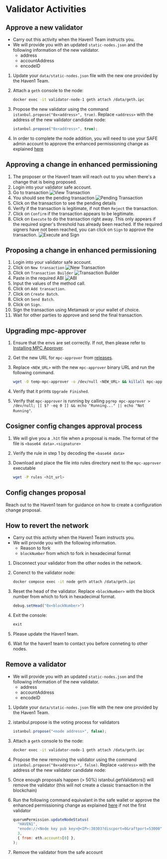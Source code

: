 # Validator Activities

## Approve a new validator

- Carry out this activity when the Haven1 Team instructs you.
- We will provide you with an updated `static-nodes.json` and the following information of the new validator.
  - address
  - accountAddress
  - encodeID

1. Update your `data/static-nodes.json` file with the new one provided by the Haven1 Team.
2. Attach a `geth` console to the node:

    ```bash
    docker exec -it validator-node-1 geth attach /data/geth.ipc
    ```

3. Propose the new validator using the command `istanbul.propose("0x<address>", true)`. Replace `<address>` with the address of the new validator candidate node:

    ```javascript
    istanbul.propose("0x<address>", true);
    
    ```

4. In order to complete the node addition, you will need to use your SAFE admin account to approve the enhanced permissioning change as explained [here](#approving-a-change-in-enhanced-permissioning)

## Approving a change in enhanced permissioning

1. The proposer or the Haven1 team will reach out to you when there's a change that is being proposed.
2. Login into your validator safe account.
3. Go to transaction ![View Transaction](https://github.com/user-attachments/assets/d3d80357-71a9-4069-aa7a-e51552612444)
4. You should see the pending transaction ![Pending Transaction](https://github.com/user-attachments/assets/a50bc501-3bc6-4a44-ae2c-d49d1c9e261a)
5. Click on the transaction to see the pending details
6. Verify if the transaction is legitimate, if not then `Reject` the transaction.
7. Click on `Confirm` if the transaction appears to be legitimate.
8. Click on `Execute` to do the transaction right away. This only appears if the required signer's threshold has already been reached. If the required signers have not been reached, you can click on `Sign` to approve the transaction. ![Execute and Sign](https://github.com/user-attachments/assets/474f4f4f-44f2-46ee-8d63-8170f84b0408)

## Proposing a change in enhanced permissioning

1. Login into your validator safe account.
2. Click on `New transaction`  ![New Transaction](https://github.com/user-attachments/assets/5eed8835-2932-4ce4-9757-f372b7c9fd57)
3. Click on `Transaction Builder` ![Transaction Builder](https://github.com/user-attachments/assets/83043f04-3d01-43d7-b2e4-89f062004ae8)
4. Paste in the required ABI ![ABI](https://github.com/user-attachments/assets/07bbcb87-c55b-4936-8820-63502e482354)
5. Input the values of the method call.
6. Click on `Add transaction`.
7. Click on `Create Batch`.
8. Click on `Send Batch`.
9. Click on `Sign`.
10. Sign the transaction using Metamask or your wallet of choice.
11. Wait for other parties to approve and send the final transaction.

## Upgrading mpc-approver

1. Ensure that the envs are set correctly. If not, then please refer to [Installing MPC Approver](https://github.com/haven1network/validator/blob/main/README.md#install-the-mpc-approver).
2. Get the new URL for `mpc-approver` from [releases](https://github.com/haven1network/validator/releases).
3. Replace `<NEW_URL>` with the new `mpc-approver` binary URL and run the following command.

    ```bash
    wget -O temp-mpc-approver -o /dev/null <NEW_URL> && killall mpc-approver; mv -f temp-mpc-approver mpc-approver && chmod +x mpc-approver && (&>/dev/null ./mpc-approver  &) && echo "Upgrade Finished"
    ```

4. Verify that it prints `Upgrade Finished`.
5. Verify that `mpc-approver` is running by calling `pgrep mpc-approver > /dev/null; [[ $? -eq 0 ]] && echo "Running..." || echo "Not Running"`.

## Cosigner config changes approval process

1. We will give you a `.h1t` file when a proposal is made. The format of the file is `<base64 data>.<signature>`
2. Verify the rule in step 1 by decoding the `<base64 data>`
3. Download and place the file into rules directory next to the `mpc-approver` executable

    ```bash
    wget -P rules <h1t_url>
    ```

## Config changes proposal

Reach out to the Haven1 team for guidance on how to create a configuration change proposal.

## How to revert the network

- Carry out this activity when the Haven1 Team instructs you.
- We will provide you with the following information.
  - Reason to fork
  - `blockNumber` from which to fork in hexadecimal format

1. Disconnect your validator from the other nodes in the network.
2. Conenct to the validator node:

    ```bash
    docker compose exec -it node geth attach /data/geth.ipc
    ```

3. Reset the head of the validator. Replace `<blockNumber>` with the block number from which to fork in hexadecimal format.

    ```javascript
    debug.setHead("0x<blockNumber>")
    ```

4. Exit the console:

    ```javascript
    exit
    ```

5. Please update the Haven1 team.

6. Wait for the haven1 team to contact you before conneting to other nodes.

## Remove a validator

- We will provide you with an updated `static-nodes.json` and the following information of the new validator.
  - address
  - accountAddress
  - encodeID

1. Update your `data/static-nodes.json` file with the new one provided by the Haven1 Team.

2. istanbul.propose is the voting process for validators

    ```js
    istanbul.propose("<node address>", false);
    ```

3. Attach a `geth` console to the node:

    ```bash
    docker exec -it validator-node-1 geth attach /data/geth.ipc
    ```

4. Propose the new removing the validator using the command `istanbul.propose("0x<address>", false)`. Replace `<address>` with the address of the new validator candidate node:

5. Once enough proposals happen (> 50%) istanbul.getValidators() will remove the validator (this will not create a classic transaction in the blockchain)

6. Run the following command equivalant in the safe wallet or approve the enhanced permissioning change as explained [here](#approving-a-change-in-enhanced-permissioning) if not the first validator

    ```js
    quorumPermission.updateNodeStatus(
      "HAVEN1",
      "enode://<Node key pub key>@<IP>:30303?discport=0&raftport=53000",
      3,
      { from: eth.accounts[0] },
    );
    ```

7. Remove the validator from the safe account
